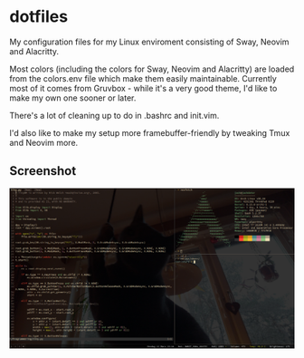 # dotfiles

My configuration files for my Linux enviroment consisting of Sway, Neovim and Alacritty.

Most colors (including the colors for Sway, Neovim and Alacritty) are loaded from the colors.env file which make them easily maintainable. Currently most of it comes from Gruvbox - while it's a very good theme, I'd like to make my own one sooner or later.

There's a lot of cleaning up to do in .bashrc and init.vim.

I'd also like to make my setup more framebuffer-friendly by tweaking Tmux and Neovim more.

## Screenshot

<img src="screenshot.png">
